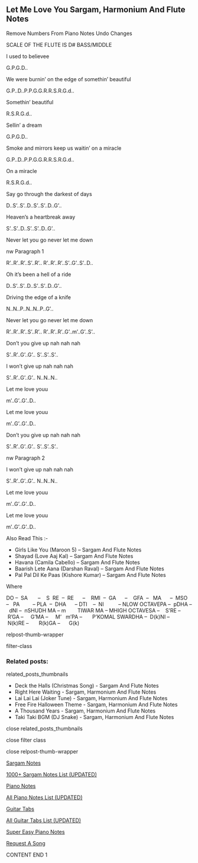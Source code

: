 
## Let Me Love You Sargam, Harmonium And Flute Notes

Remove Numbers From Piano Notes
Undo Changes

SCALE OF THE FLUTE IS D# BASS/MIDDLE

I used to believee

G.P.G.D..

We were burnin’ on the edge of somethin’ beautiful

G.P..D..P.P.G.G.R.R.S.R.G.d..

Somethin’ beautiful

R.S.R.G.d..

Sellin’ a dream

G.P.G.D..

Smoke and mirrors keep us waitin’ on a miracle

G.P..D..P.P.G.G.R.R.S.R.G.d..

On a miracle

R.S.R.G.d..

Say go through the darkest of days

D..S’..S’..D..S’..S’..D..G’..

Heaven’s a heartbreak away

S’..S’..D..S’..S’..D..G’..

Never let you go never let me down

nw Paragraph 1

R’..R’..R’..S’..R’.. R’..R’..R’..S’..G’..S’..D..

Oh it’s been a hell of a ride

D..S’..S’..D..S’..S’..D..G’..

Driving the edge of a knife

N..N..P..N..N..P..G’..

Never let you go never let me down

R’..R’..R’..S’..R’.. R’..R’..R’..G’..m’..G’..S’..

Don’t you give up nah nah nah

S’..R’..G’..G’.. S’..S’..S’..

I won’t give up nah nah nah

S’..R’..G’..G’.. N..N..N..

Let me love youu

m’..G’..G’..D..

Let me love youu

m’..G’..G’..D..

Don’t you give up nah nah nah

S’..R’..G’..G’.. S’..S’..S’..

nw Paragraph 2

I won’t give up nah nah nah

S’..R’..G’..G’.. N..N..N..

Let me love youu

m’..G’..G’..D..

Let me love youu

m’..G’..G’..D..



Also Read This :-



* Girls Like You (Maroon 5) – Sargam And Flute Notes
* Shayad (Love Aaj Kal) – Sargam And Flute Notes
* Havana (Camila Cabello) – Sargam And Flute Notes
* Baarish Lete Aana (Darshan Raval) – Sargam And Flute Notes
* Pal Pal Dil Ke Paas (Kishore Kumar) – Sargam And Flute Notes

Where



DO –  SA       –    S  RE  –  RE      –    RMI  –  GA      –    GFA  –   MA      –  MSO  –   PA         – PLA  –  DHA      – DTI    –  NI          – NLOW OCTAVEPA –  pDHA –  dNI –  nSHUDH MA – m        TIWAR MA – MHIGH OCTAVESA –    S’RE –     R’GA –     G’MA –     M’   m’PA –       P’KOMAL SWARDHA –  D(k)NI –       N(k)RE –       R(k)GA –      G(k)



relpost-thumb-wrapper

filter-class

### Related posts:

related_posts_thumbnails

* Deck the Halls (Christmas Song) - Sargam And Flute Notes
* Right Here Waiting - Sargam, Harmonium And Flute Notes
* Lai Lai Lai (Joker Tune) - Sargam, Harmonium And Flute Notes
* Free Fire Halloween Theme - Sargam, Harmonium And Flute Notes
* A Thousand Years - Sargam, Harmonium And Flute Notes
* Taki Taki BGM (DJ Snake) - Sargam, Harmonium And Flute Notes

close related_posts_thumbnails

close filter class

close relpost-thumb-wrapper

[Sargam Notes](https://www.notationsworld.com/sargam-notes.html)

[1000+ Sargam Notes List (UPDATED)](https://www.notationsworld.com/all-songs-list-sargam-notes.html)

[Piano Notes](https://www.notationsworld.com/piano-notes.html)

[All Piano Notes List (UPDATED)](https://www.notationsworld.com/all-songs-list-piano-notes.html)

[Guitar Tabs](https://www.notationsworld.com/guitar-tabs.html)

[All Guitar Tabs List (UPDATED)](https://www.notationsworld.com/all-songs-list-guitar-tabs.html)

[Super Easy Piano Notes](https://studywall.in/)

[Request A Song](https://www.notationsworld.com/request-a-song.html)

CONTENT END 1

